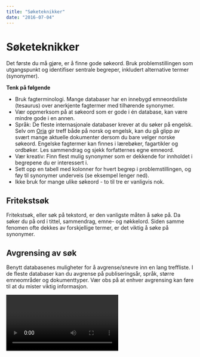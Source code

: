 ```yaml
---
title: "Søketeknikker"
date: "2016-07-04"
---
```


# Søketeknikker

Det første du må gjøre, er å finne gode søkeord. Bruk problemstillingen som utgangspunkt og identifiser sentrale begreper, inkludert alternative termer (synonymer).

**Tenk på følgende**

- Bruk fagterminologi. Mange databaser har en innebygd emneordsliste (tesaurus) over anerkjente fagtermer med tilhørende synonymer.
- Vær oppmerksom på at søkeord som er gode i én database, kan være mindre gode i en annen.
- Språk: De fleste internasjonale databaser krever at du søker på engelsk. Selv om [Oria](http://oria.no) gir treff både på norsk og engelsk, kan du gå glipp av svært mange aktuelle dokumenter dersom du bare velger norske søkeord. Engelske fagtermer kan finnes i lærebøker, fagartikler og ordbøker. Les sammendrag og sjekk forfatternes egne emneord.
- Vær kreativ: Finn flest mulig synonymer som er dekkende for innholdet i begrepene du er interessert i.
- Sett opp en tabell med kolonner for hvert begrep i problemstillingen, og føy til synonymer underveis (se eksempel lenger ned).
- Ikke bruk for mange ulike søkeord - to til tre er vanligvis nok.

## Fritekstsøk

Fritekstsøk, eller søk på tekstord, er den vanligste måten å søke på. Da søker du på ord i tittel, sammendrag, emne- og nøkkelord. Siden samme fenomen ofte dekkes av forskjellige termer, er det viktig å søke på synonymer.

## Avgrensing av søk

Benytt databasenes muligheter for å avgrense/snevre inn en lang treffliste. I de fleste databaser kan du avgrense på publiseringsår, språk, større emneområder og dokumenttyper. Vær obs på at enhver avgrensing kan føre til at du mister viktig informasjon.

<Video id="\_yKr4R3k5Pg" />

## Emneordssøk

Å søke på emneord vil si å søke via emneordslistene i databasen. Da søker du på standardiserte emneord som beskriver innholdet i et dokument. En fordel med søk på emneord, er at det automatisk inkluderer søk på synonyme termer.

<Video id="V20SCScsECE" />

## Kombiner søkeord

Når du har funnet alle relevante søkeord, må du tenke gjennom hvordan de skal kombineres. I de fleste databaser kan du kombinere søkeord på tre forskjellige måter: med OG/AND, ELLER/OR, IKKE/NOT. Dette kalles å søke med boolske operatorer.

### Kombinasjon med AND

Dersom du velger å kombinere to søkeord med AND, får du bare treff på litteratur som omhandler begge ordene. Kombinasjoner med AND spisser søket, og bidrar til å **begrense** antall treff.

Eksempel: Søk på **Diabetes AND Livskvalitet** gir bare treff på litteratur som handler om **både** diabetes og livskvalitet.

<ClientOnly>
  <Venn 
    v-bind:sets="[
        {sets: ['Diabetes'], size: 12}, 
        {sets: ['Livskvalitet'], size: 12},
        {sets: ['Diabetes','Livskvalitet'], size: 3}
    ]" 
    text="Treff for AND-søk"
    type="and" />
</ClientOnly>

### Kombinasjon med OR

Dersom du velger å kombinere to søkeord med OR, får du treff som inneholder det ene, det andre eller begge ordene. Kombinasjoner med OR utvider søket og gir deg **flere** treff. OR brukes som regel ved synonyme søkeord.

Eksempel: Søk på **Diabetes OR Sukkersyke** gir treff på diabetes, sukkersyke eller begge deler.

<ClientOnly>
  <Venn 
    v-bind:sets="[
        {sets: ['Diabetes'], size: 12}, 
        {sets: ['Sukkersyke'], size: 12},
        {sets: ['Diabetes','Sukkersyke'], size: 3}
    ]" 
    text="Treff for OR-søk"
    type="or" />
</ClientOnly>

### Kombinasjon med NOT

Dersom du velger å kombinere to søkeord med NOT, får du treff på det ene ordet mens du utelater det som også handler om det andre søkeordet. Kombinasjoner med NOT kan utelate svært mange treff, så de bør brukes med varsomhet.

Eksempel: Søk på **Diabetes NOT Insulinpumpe** gir treff på diabetes mens det utelater alt som i tillegg handler om insulinpumpe.

<ClientOnly>
  <Venn 
    v-bind:sets="[
        {sets: ['Diabetes'], size: 12}, 
        {sets: ['Insulinpumpe'], size: 12},
        {sets: ['Diabetes','Insulinpumpe'], size: 3}
    ]" 
    text="Treff for NOT-søk"
    type="not" />
</ClientOnly>

## Bruk av søketabell

Tabellen nedenfor har tre kolonner, en for hvert av de tre begrepene i problemstillingen. Først kombineres de synonyme søkeordene i hver kolonne med ELLER, så kombineres alle treffene i de tre kolonnene med OG.

Denne framgangsmåten kan brukes på de aller fleste prosjekter.

Problemstilling: "Lønner det seg for bedrifter å markedsføre seg som bærekraftig?" 

:::: søketabell 
::: tabell
Verdivudering

**OR**

Verdisettelse

**OR**

Valuation estimate

**OR** 

Statement of value
:::

::: kombinator
**AND**
:::

::: tabell
Økologisk

**OR**

Bærekraftig

**OR**

Ecologic

**OR**

Sustainable
:::

::: kombinator
**AND**
:::

::: tabell
Metode

**OR**

Fremgangsmåte

**OR**

Method

**OR**

Technique

**OR**

Skill
:::

::::

## Generelle søketips

Ulike databaser krever ulike måter å søke på. Søkefasilitetene i databasen hjelper deg å løfte fram relevant litteratur og å unngå lange trefflister med irrelevante dokumenter. En gjennomgang av databasens hjelpeside kan derfor spare mye tid.

### Trunkering

Ved trunkering søker du på stammen av et ord for å få med både entalls- og flertallsformer og ulike varianter av ordet. Trunkering **øker** antall treff. Som regel er trunkeringstegnet en stjerne (\*). Trunkering bør benyttes med omtanke; dersom du trunkerer for tidlig i ordet, kan du få lange trefflister med uaktuell litteratur. Skal du for eksempel lese om «engler» og trunkerer til eng\* for å få med entallsformen «engel», vil du drukne i treff på ord som **eng**asjement, **Eng**land, **eng**elsk osv.

### Lagring av søk

De fleste databaser gir deg mulighet til å lagre søket eller sende søkehistorikken via e-post. Søkehistorikken viser hvilken database du har søkt i, hvilke søkeord du har brukt, hvordan søkeordene er kombinert og hvor mange treff du har fått. Dette kan være svært nyttig informasjon å ta vare på hvis du for eksempel ønsker å bygge videre på søket, eller hvis du ønsker å foreta det samme søket i en annen database.

### Siteringssøk

Noen databaser og verktøy som Web of Science og Google Scholar gir informasjon om hvor ofte et dokument er sitert og hvem som har gjort det. Hvor ofte et dokument er sitert, kan si kan si noe om hvor stor gjennomslagskraft dokumentet har hatt på fagområdet. Klikker du på lenken «Cited by» i Google Scholar, får du opp en liste med siteringer. En slik liste kan løfte fram sentrale dokumenter og nøkkelforfattere.

### Søk i referanselister

Det er ikke bare ved å foreta søk i databaser du finner god og kvalitetssikret informasjon. Hvis du har funnet en vitenskapelig artikkel som er midt i blinken for din oppgave, kan artikkelens referanseliste vise til aktuell litteratur som du kan bruke.
